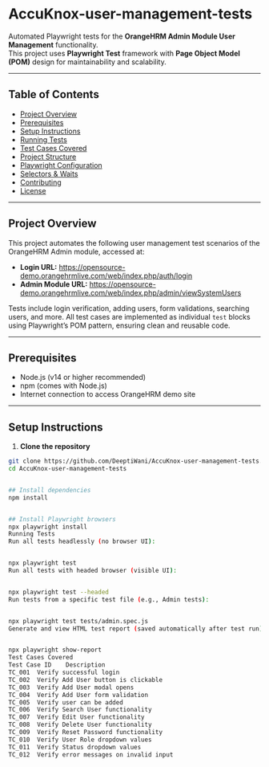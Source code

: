 # AccuKnox-user-management-tests

Automated Playwright tests for the **OrangeHRM Admin Module User Management** functionality.  
This project uses **Playwright Test** framework with **Page Object Model (POM)** design for maintainability and scalability.

---

## Table of Contents

- [Project Overview](#project-overview)  
- [Prerequisites](#prerequisites)  
- [Setup Instructions](#setup-instructions)  
- [Running Tests](#running-tests)  
- [Test Cases Covered](#test-cases-covered)  
- [Project Structure](#project-structure)  
- [Playwright Configuration](#playwright-configuration)  
- [Selectors & Waits](#selectors--waits)  
- [Contributing](#contributing)  
- [License](#license)  

---

## Project Overview

This project automates the following user management test scenarios of the OrangeHRM Admin module, accessed at:

- **Login URL:** https://opensource-demo.orangehrmlive.com/web/index.php/auth/login  
- **Admin Module URL:** https://opensource-demo.orangehrmlive.com/web/index.php/admin/viewSystemUsers  

Tests include login verification, adding users, form validations, searching users, and more. All test cases are implemented as individual `test` blocks using Playwright’s POM pattern, ensuring clean and reusable code.

---

## Prerequisites

- Node.js (v14 or higher recommended)  
- npm (comes with Node.js)  
- Internet connection to access OrangeHRM demo site  

---

## Setup Instructions

1. **Clone the repository**

```bash
git clone https://github.com/DeeptiWani/AccuKnox-user-management-tests.git
cd AccuKnox-user-management-tests


## Install dependencies
npm install


## Install Playwright browsers
npx playwright install
Running Tests
Run all tests headlessly (no browser UI):


npx playwright test
Run all tests with headed browser (visible UI):


npx playwright test --headed
Run tests from a specific test file (e.g., Admin tests):


npx playwright test tests/admin.spec.js
Generate and view HTML test report (saved automatically after test run):


npx playwright show-report
Test Cases Covered
Test Case ID	Description
TC_001	Verify successful login
TC_002	Verify Add User button is clickable
TC_003	Verify Add User modal opens
TC_004	Verify Add User form validation
TC_005	Verify user can be added
TC_006	Verify Search User functionality
TC_007	Verify Edit User functionality
TC_008	Verify Delete User functionality
TC_009	Verify Reset Password functionality
TC_010	Verify User Role dropdown values
TC_011	Verify Status dropdown values
TC_012	Verify error messages on invalid input


